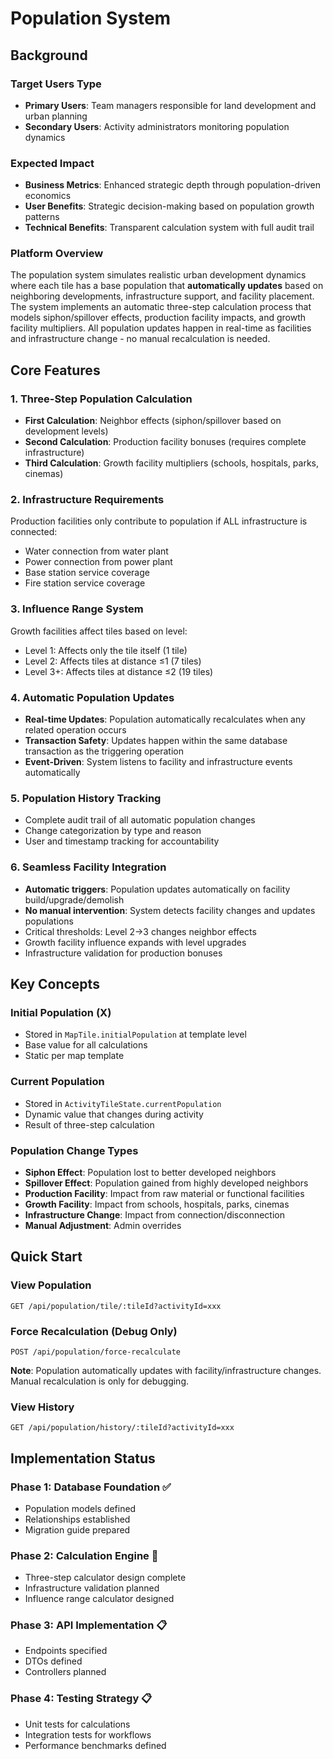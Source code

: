 # Population System

## Background

### Target Users Type
- **Primary Users**: Team managers responsible for land development and urban planning
- **Secondary Users**: Activity administrators monitoring population dynamics

### Expected Impact
- **Business Metrics**: Enhanced strategic depth through population-driven economics
- **User Benefits**: Strategic decision-making based on population growth patterns
- **Technical Benefits**: Transparent calculation system with full audit trail

### Platform Overview
The population system simulates realistic urban development dynamics where each tile has a base population that **automatically updates** based on neighboring developments, infrastructure support, and facility placement. The system implements an automatic three-step calculation process that models siphon/spillover effects, production facility impacts, and growth facility multipliers. All population updates happen in real-time as facilities and infrastructure change - no manual recalculation is needed.

## Core Features

### 1. Three-Step Population Calculation
- **First Calculation**: Neighbor effects (siphon/spillover based on development levels)
- **Second Calculation**: Production facility bonuses (requires complete infrastructure)
- **Third Calculation**: Growth facility multipliers (schools, hospitals, parks, cinemas)

### 2. Infrastructure Requirements
Production facilities only contribute to population if ALL infrastructure is connected:
- Water connection from water plant
- Power connection from power plant
- Base station service coverage
- Fire station service coverage

### 3. Influence Range System
Growth facilities affect tiles based on level:
- Level 1: Affects only the tile itself (1 tile)
- Level 2: Affects tiles at distance ≤1 (7 tiles)
- Level 3+: Affects tiles at distance ≤2 (19 tiles)

### 4. Automatic Population Updates
- **Real-time Updates**: Population automatically recalculates when any related operation occurs
- **Transaction Safety**: Updates happen within the same database transaction as the triggering operation
- **Event-Driven**: System listens to facility and infrastructure events automatically

### 5. Population History Tracking
- Complete audit trail of all automatic population changes
- Change categorization by type and reason
- User and timestamp tracking for accountability

### 6. Seamless Facility Integration
- **Automatic triggers**: Population updates automatically on facility build/upgrade/demolish
- **No manual intervention**: System detects facility changes and updates populations
- Critical thresholds: Level 2→3 changes neighbor effects
- Growth facility influence expands with level upgrades
- Infrastructure validation for production bonuses

## Key Concepts

### Initial Population (X)
- Stored in `MapTile.initialPopulation` at template level
- Base value for all calculations
- Static per map template

### Current Population
- Stored in `ActivityTileState.currentPopulation`
- Dynamic value that changes during activity
- Result of three-step calculation

### Population Change Types
- **Siphon Effect**: Population lost to better developed neighbors
- **Spillover Effect**: Population gained from highly developed neighbors
- **Production Facility**: Impact from raw material or functional facilities
- **Growth Facility**: Impact from schools, hospitals, parks, cinemas
- **Infrastructure Change**: Impact from connection/disconnection
- **Manual Adjustment**: Admin overrides

## Quick Start

### View Population
```http
GET /api/population/tile/:tileId?activityId=xxx
```

### Force Recalculation (Debug Only)
```http
POST /api/population/force-recalculate
```
**Note**: Population automatically updates with facility/infrastructure changes. Manual recalculation is only for debugging.

### View History
```http
GET /api/population/history/:tileId?activityId=xxx
```

## Implementation Status

### Phase 1: Database Foundation ✅
- Population models defined
- Relationships established
- Migration guide prepared

### Phase 2: Calculation Engine 🚧
- Three-step calculator design complete
- Infrastructure validation planned
- Influence range calculator designed

### Phase 3: API Implementation 📋
- Endpoints specified
- DTOs defined
- Controllers planned

### Phase 4: Testing Strategy 📋
- Unit tests for calculations
- Integration tests for workflows
- Performance benchmarks defined